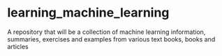 # learning_machine_learning
A repository that will be a collection of machine learning information, summaries, exercises and examples from various text books, books and articles

